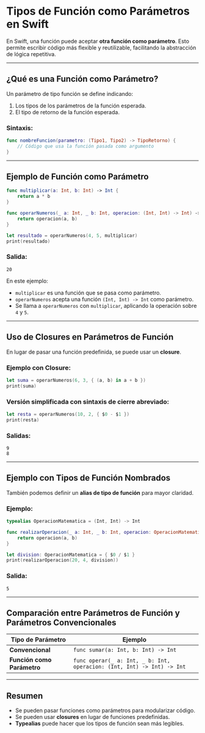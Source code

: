#  Tipos de Función como Parámetros en Swift

En Swift, una función puede aceptar **otra función como parámetro**. Esto permite escribir código más flexible y reutilizable, facilitando la abstracción de lógica repetitiva.

---

## ¿Qué es una Función como Parámetro?

Un parámetro de tipo función se define indicando:
1. Los tipos de los parámetros de la función esperada.
2. El tipo de retorno de la función esperada.

### Sintaxis:
```swift
func nombreFuncion(parametro: (Tipo1, Tipo2) -> TipoRetorno) {
    // Código que usa la función pasada como argumento
}
```

---

## Ejemplo de Función como Parámetro

```swift
func multiplicar(a: Int, b: Int) -> Int {
    return a * b
}

func operarNumeros(_ a: Int, _ b: Int, operacion: (Int, Int) -> Int) -> Int {
    return operacion(a, b)
}

let resultado = operarNumeros(4, 5, multiplicar)
print(resultado)
```

### Salida:
```
20
```

En este ejemplo:
- `multiplicar` es una función que se pasa como parámetro.
- `operarNumeros` acepta una función `(Int, Int) -> Int` como parámetro.
- Se llama a `operarNumeros` con `multiplicar`, aplicando la operación sobre `4` y `5`.

---

## Uso de Closures en Parámetros de Función

En lugar de pasar una función predefinida, se puede usar un **closure**.

### Ejemplo con Closure:
```swift
let suma = operarNumeros(6, 3, { (a, b) in a + b })
print(suma)
```

### Versión simplificada con **sintaxis de cierre abreviado**:
```swift
let resta = operarNumeros(10, 2, { $0 - $1 })
print(resta)
```

### Salidas:
```
9
8
```

---

## Ejemplo con Tipos de Función Nombrados

También podemos definir un **alias de tipo de función** para mayor claridad.

### Ejemplo:
```swift
typealias OperacionMatematica = (Int, Int) -> Int

func realizarOperacion(_ a: Int, _ b: Int, operacion: OperacionMatematica) -> Int {
    return operacion(a, b)
}

let division: OperacionMatematica = { $0 / $1 }
print(realizarOperacion(20, 4, division))
```

### Salida:
```
5
```

---

## Comparación entre Parámetros de Función y Parámetros Convencionales

| Tipo de Parámetro        | Ejemplo |
|--------------------------|---------|
| **Convencional**         | `func sumar(a: Int, b: Int) -> Int` |
| **Función como Parámetro** | `func operar(_ a: Int, _ b: Int, operacion: (Int, Int) -> Int) -> Int` |

---

## Resumen

- Se pueden pasar funciones como parámetros para modularizar código.
- Se pueden usar **closures** en lugar de funciones predefinidas.
- **Typealias** puede hacer que los tipos de función sean más legibles.

